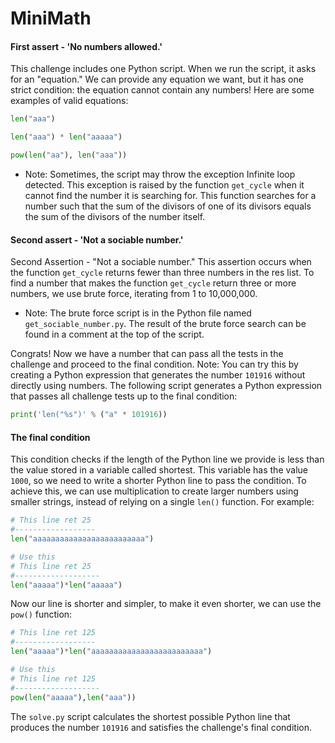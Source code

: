 # MiniMath
#### First assert - 'No numbers allowed.'
This challenge includes one Python script. When we run the script, it asks for an "equation." We can provide any equation we want, but it has one strict condition: the equation cannot contain any numbers! Here are some examples of valid equations:

```python
len("aaa")

len("aaa") * len("aaaaa")

pow(len("aa"), len("aaa")) 
```

* Note: Sometimes, the script may throw the exception Infinite loop detected. This exception is raised by the function `get_cycle` when it cannot find the number it is searching for. This function searches for a number such that the sum of the divisors of one of its divisors equals the sum of the divisors of the number itself.


#### Second assert - 'Not a sociable number.'
Second Assertion - "Not a sociable number."
This assertion occurs when the function `get_cycle` returns fewer than three numbers in the res list. To find a number that makes the function `get_cycle` return three or more numbers, we use brute force, iterating from 1 to 10,000,000.

* Note: The brute force script is in the Python file named `get_sociable_number.py`. 
The result of the brute force search can be found in a comment at the top of the script.

Congrats! Now we have a number that can pass all the tests in the challenge and proceed to the final condition.
Note: You can try this by creating a Python expression that generates the number `101916` without directly using numbers. The following script generates a Python expression that passes all challenge tests up to the final condition:

```python
print('len("%s")' % ("a" * 101916))
```

#### The final condition
This condition checks if the length of the Python line we provide is less than the value stored in a variable called shortest. This variable has the value `1000`, so we need to write a shorter Python line to pass the condition. To achieve this, we can use multiplication to create larger numbers using smaller strings, instead of relying on a single `len()` function. For example:

```python
# This line ret 25
#------------------
len("aaaaaaaaaaaaaaaaaaaaaaaaa")

# Use this
# This line ret 25
#-------------------
len("aaaaa")*len("aaaaa")
```
Now our line is shorter and simpler, to make it even shorter, we can use the `pow()` function:

```python
# This line ret 125
#------------------
len("aaaaa")*len("aaaaaaaaaaaaaaaaaaaaaaaaa")

# Use this
# This line ret 125
#-------------------
pow(len("aaaaa"),len("aaa"))
```

The `solve.py` script calculates the shortest possible Python line that produces the number `101916` and satisfies the challenge's final condition.